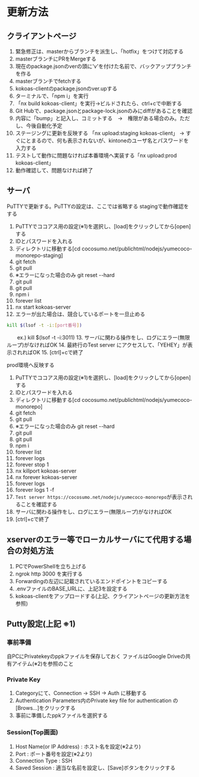 # 更新方法

## クライアントページ

1. 緊急修正は、masterからブランチを派生し、「hotfix」をつけて対応する
2. masterブランチにPRをMergeする
3. 現在のpackage.jsonのverの頭に'v'を付けた名前で、バックアップブランチを作る
4. masterブランチでfetchする
5. kokoas-clientのpackage.jsonのver.upする
6. ターミナルで、「npm i」を実行
7. 「nx build kokoas-client」を実行→ビルドされたら、ctrl+cで中断する
8. Git Hubで、package.jsonとpackage-lock.jsonのみにdiffがあることを確認
9. 内容に「bump」と記入し、コミットする　→　権限がある場合のみ。ただし、今後自動化予定
10. ステージングに更新を反映する 「nx upload:staging kokoas-client」
    → すぐにとまるので、何も表示されないが、kintoneのユーザ名とパスワードを入力する
11. テストして動作に問題なければ本番環境へ実装する「nx upload:prod kokoas-client」
12. 動作確認して、問題なければ終了

## サーバ

PuTTYで更新する。PuTTYの設定は、ここでは省略する
stagingで動作確認をする

1. PuTTYでココアス用の設定(※1)を選択し、[load]をクリックしてから[open]する
2. IDとパスワードを入れる
3. ディレクトリに移動する[cd cocosumo.net/publichtml/nodejs/yumecoco-monorepo-staging]
4. git fetch
5. git pull
6. ※エラーになった場合のみ git reset --hard
7. git pull
8. git pull
9. npm i
10. forever list
11. nx start kokoas-server
12. エラーが出た場合は、競合しているポートを一旦止める

```bash
kill $(lsof -t -i:[port番号])
```

　　ex.) kill $(lsof -t -i:3011)
13.  サーバに関わる操作をし、ログにエラー(無限ループ)がなければOK
14.  最終行のTest server にアクセスして、「YEHEY」が表示されればOK
15.  [ctrl]+cで終了

prod環境へ反映する

1. PuTTYでココアス用の設定(※1)を選択し、[load]をクリックしてから[open]する
2. IDとパスワードを入れる
3. ディレクトリに移動する[cd cocosumo.net/publichtml/nodejs/yumecoco-monorepo]
4. git fetch
5. git pull
6. ※エラーになった場合のみ git reset --hard
7. git pull
8. git pull
9. npm i
10. forever list
11. forever logs
12. forever stop 1
13. nx killport kokoas-server
14. nx forever kokoas-server
15. forever logs
16. forever logs 1 -f
17. ```Test server https://cocosumo.net/nodejs/yumecoco-monorepo```が表示されることを確認する
18. サーバに関わる操作をし、ログにエラー(無限ループ)がなければOK
19. [ctrl]+cで終了

## xserverのエラー等でローカルサーバにて代用する場合の対処方法

1. PCでPowerShellを立ち上げる
2. ngrok http 3000 を実行する
3. Forwardingの左辺に記載されているエンドポイントをコピーする
4. .envファイルのBASE_URLに、上記3を設定する
5. kokoas-clientをアップロードする(上記、クライアントページの更新方法を参照)

## Putty設定(上記 ※1)

### 事前準備

自PCにPrivatekeyのppkファイルを保存しておく
ファイルはGoogle Driveの共有アイテム(※2)を参照のこと

### Private Key

1. Categoryにて、Connection -> SSH -> Auth に移動する
2. Authentication Parameters内のPrivate key file for authentication の[Brows...]をクリックする
3. 事前に準備したppkファイルを選択する

### Session(Top画面)

1. Host Name(or IP Address) : ホスト名を設定(※2より)
2. Port : ポート番号を設定(※2より)
3. Connection Type : SSH
4. Saved Session : 適当な名前を設定し、[Save]ボタンをクリックする
